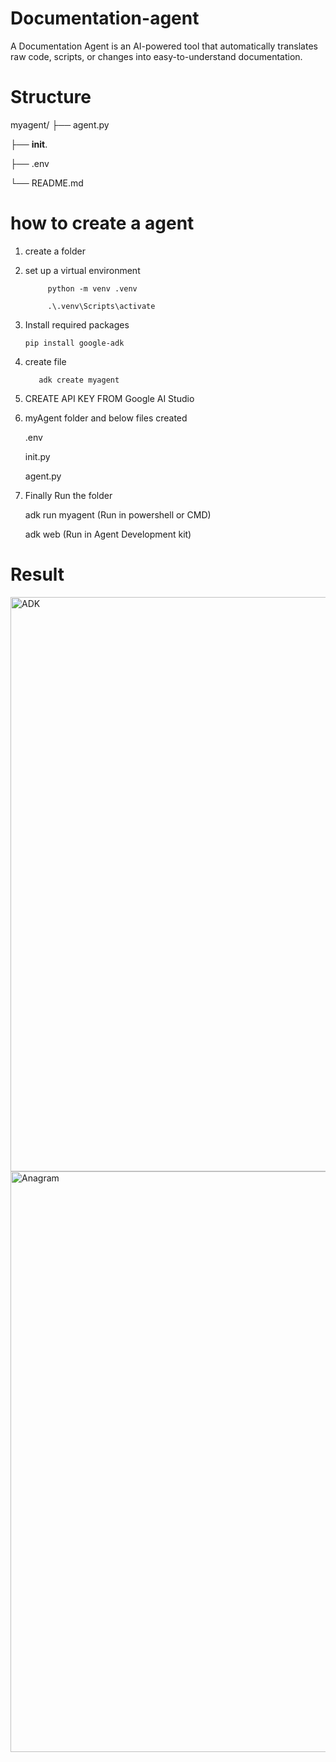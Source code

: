 # Documentation-agent
A Documentation Agent is an AI-powered tool that automatically translates raw code, scripts, or changes into easy-to-understand documentation.

# Structure
myagent/
├── agent.py

├── __init__.

├── .env

└── README.md

# how to create a agent

1. create a folder

2. set up a virtual environment

            python -m venv .venv

            .\.venv\Scripts\activate

3. Install required packages

       pip install google-adk


4. create file

          adk create myagent

5. CREATE API KEY FROM Google AI Studio

6. myAgent folder and below files created

    .env

    init.py

    agent.py

7. Finally Run the folder

      adk run myagent  (Run in powershell or CMD)
      
      adk web     (Run in Agent Development kit)

# Result    

<img width="1920" height="919" alt="ADK" src="https://github.com/user-attachments/assets/3681559d-11b9-4074-8453-0e9bbb814c64" />



<img width="1920" height="929" alt="Anagram" src="https://github.com/user-attachments/assets/c8e0ce56-eb02-4831-a861-6723fa649832" />




